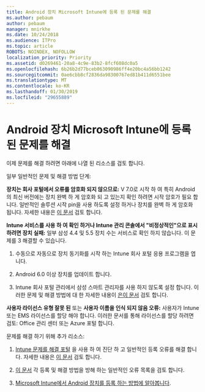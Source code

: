 ```yaml
---
title: Android 장치 Microsoft Intune에 등록 된 문제를 해결
ms.author: pebaum
author: pebaum
manager: mnirkhe
ms.date: 10/24/2018
ms.audience: ITPro
ms.topic: article
ROBOTS: NOINDEX, NOFOLLOW
localization_priority: Priority
ms.assetid: d0269461-20a8-4c9e-83b2-8fcf608dc0a5
ms.openlocfilehash: 6b26b2d77bceb063090986ff4e20bc4a56bb1242
ms.sourcegitcommit: 0ae6cbb8cf2836da98300767ed81b411d6551bee
ms.translationtype: MT
ms.contentlocale: ko-KR
ms.lasthandoff: 01/30/2019
ms.locfileid: "29655889"
---
```

# <a name="troubleshoot-issues-with-enrolling-android-devices-in-microsoft-intune"></a>Android 장치 Microsoft Intune에 등록 된 문제를 해결

이제 문제를 해결 하려면 아래에 나열 된 리소스를 검토 합니다.
  
일부 일반적인 문제 및 해결 방법 단계:
  
 **장치는 회사 포털에서 오류를 암호화 되지 않으므로:** V 7.0로 시작 하 여 특히 Android의 최신 버전에는 장치 완벽 하 게 암호화 되 고 있는지 확인 하려면 시작 암호가 필요 합니다. 일반적인 솔루션 시작 pin을 사용 하도록 설정 하거나 장치를 완벽 하 게 암호화 됩니다. 자세한 내용은 [이 문서](https://docs.microsoft.com/intune-user-help/your-device-appears-encrypted-but-cp-says-otherwise-android) 검토 합니다. 
  
 **Intune 서비스를 사용 하 여 확인 하거나 Intune 관리 콘솔에서 "비정상적인"으로 표시 하려면 장치 실패:** 일부 삼성 4.4 및 5.5 장치 수는 서비스로 확인 하지 않습니다. 이 문제를 3 해결할 수 있습니다. 
  
1. 수동으로 자동으로 장치 동기화를 시작 하는 Intune 회사 포털 응용 프로그램을 엽니다.
    
2. Android 6.0 이상 장치를 업데이트 합니다.
    
3. Intune 회사 포털 관리에서 삼성 스마트 관리자를 사용 하지 않도록 설정 합니다. 이러한 문제 및 해결 방법에 대 한 자세한 내용이 [은이 문서](https://docs.microsoft.com/intune-classic/troubleshoot/troubleshoot-device-enrollment-in-intune#devices-fail-to-check-in-with-the-intune-service-and-display-as-unhealthy-in-the-intune-admin-console) 검토 합니다. 
    
 **사용자 라이선스 유형 잘못 된** 또는 **사용자 이름을 인식 되지 않음 오류:** 사용자가 Intune 또는 EMS 라이선스를 할당 해야 합니다. 이러한 문서를 통해 라이선스를 할당 하려면 검토: Office 관리 센터 또는 Azure 포털 합니다. 
  
문제를 해결 하기 위해 추가 리소스:
  
1. [Intune 문제를 해결 포털](https://devicemanagement.microsoft.com/#blade/Microsoft_Intune_DeviceSettings/TroubleshootBlade) 을 사용 하 여 진단 하 고 일반적인 등록 오류를 해결 합니다. 자세한 내용은 [이 문서](https://docs.microsoft.com/intune/help-desk-operators) 검토 합니다. 
    
2. [이 문서](https://docs.microsoft.com/intune-classic/Troubleshoot/troubleshoot-device-enrollment-in-intune) 각 등록 및 해결 방법을 방해 하는 일반적인 오류 목록을 검토 합니다. 
    
3. [Microsoft Intune에서 Android 장치를 등록 하는 방법에 알아봅니다](https://docs.microsoft.com/intune/android-enroll).
    

